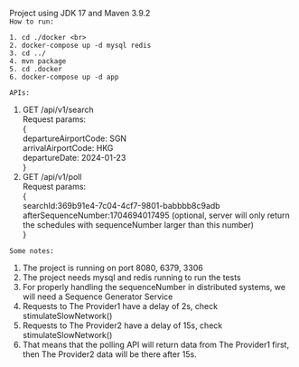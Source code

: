 Project using JDK 17 and Maven 3.9.2 <br>
``How to run:`` <br>

    1. cd ./docker <br>
    2. docker-compose up -d mysql redis 
    3. cd ../ 
    4. mvn package 
    5. cd .docker 
    6. docker-compose up -d app 
``APIs:``

    
1. GET /api/v1/search <br>
    Request params: <br>
   {<br>
       departureAirportCode: SGN<br>
       arrivalAirportCode: HKG<br>
       departureDate: 2024-01-23<br>
 }<br>
2. GET /api/v1/poll <br>
    Request params: <br>
   {<br>
   searchId:369b91e4-7c04-4cf7-9801-babbbb8c9adb <br>
   afterSequenceNumber:1704694017495  (optional, server will only return the schedules with sequenceNumber larger than this number)<br> 
   }<br>

``Some notes:``

1. The project is running on port 8080, 6379, 3306
2. The project needs mysql and redis running to run the tests
3. For properly handling the sequenceNumber in distributed systems, we will need a Sequence Generator Service
4. Requests to The Provider1 have a delay of 2s, check stimulateSlowNetwork()
5. Requests to The Provider2 have a delay of 15s, check stimulateSlowNetwork()
6. That means that the polling API will return data from The Provider1 first, then The Provider2 data will be there after 15s.
